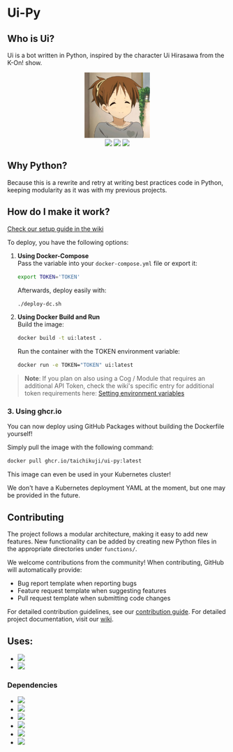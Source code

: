 # Ui-Py
## Who is Ui?

Ui is a bot written in Python, inspired by the character Ui Hirasawa from the K-On! show.

<p align="center"><img src="media/ui.webp" width="150px" /><br/>
<img src="https://img.shields.io/github/license/taichikuji/Ui-Py?color=FF3351&logo=github" />
<img src="https://img.shields.io/github/commit-activity/w/taichikuji/Ui-Py?label=commits&logo=github" />
<img src="https://img.shields.io/librariesio/github/taichikuji/Ui-Py?logo=github" />
</p>

## Why Python?

Because this is a rewrite and retry at writing best practices code in Python, keeping modularity as it was with my previous projects.

## How do I make it work?

[Check our setup guide in the wiki](https://github.com/taichikuji/Ui-Py/wiki/How-to-get-the-bot-working/)

To deploy, you have the following options:

1. **Using Docker-Compose**  
    Pass the variable into your `docker-compose.yml` file or export it:
    ```bash
    export TOKEN='TOKEN'
    ```  
    Afterwards, deploy easily with:
    ```bash
    ./deploy-dc.sh
    ```

2. **Using Docker Build and Run**  
    Build the image:
    ```bash
    docker build -t ui:latest .
    ```  
    Run the container with the TOKEN environment variable:
    ```bash
    docker run -e TOKEN="TOKEN" ui:latest
    ```

> **Note**: If you plan on also using a Cog / Module that requires an additional API Token, check the wiki's specific entry for additional token requirements here: [Setting environment variables](https://github.com/taichikuji/Ui-Py/wiki/Configuration-Guide#setting-environment-variables)

### 3. **Using ghcr.io**

You can now deploy using GitHub Packages without building the Dockerfile yourself!

Simply pull the image with the following command:

```bash
docker pull ghcr.io/taichikuji/ui-py:latest
```

This image can even be used in your Kubernetes cluster!

We don't have a Kubernetes deployment YAML at the moment, but one may be provided in the future.

## Contributing

The project follows a modular architecture, making it easy to add new features. New functionality can be added by creating new Python files in the appropriate directories under `functions/`.

We welcome contributions from the community! When contributing, GitHub will automatically provide:
- Bug report template when reporting bugs
- Feature request template when suggesting features
- Pull request template when submitting code changes

For detailed contribution guidelines, see our [contribution guide](.github/CONTRIBUTING.md).
For detailed project documentation, visit our [wiki](https://github.com/taichikuji/Ui-Py/wiki).

## Uses:

- <a href="https://www.python.org/downloads/"><img src="https://img.shields.io/github/pipenv/locked/python-version/taichikuji/Ui-Py"/></a>
- <a href="https://pypi.org/project/pipenv/"><img src="https://img.shields.io/pypi/v/pipenv"/></a>

### Dependencies

- <a href="https://pypi.org/project/discord.py/"><img src="https://img.shields.io/github/pipenv/locked/dependency-version/taichikuji/Ui-Py/discord.py/master"/></a>
- <a href="https://pypi.org/project/aiohttp/"><img src="https://img.shields.io/github/pipenv/locked/dependency-version/taichikuji/Ui-Py/aiohttp/master"/></a>
- <a href="https://pypi.org/project/psutil/"><img src="https://img.shields.io/github/pipenv/locked/dependency-version/taichikuji/Ui-Py/psutil/master"/></a>
- <a href="https://pypi.org/project/yt-dlp/"><img src="https://img.shields.io/github/pipenv/locked/dependency-version/taichikuji/Ui-Py/yt-dlp/master"/></a>
- <a href="https://pypi.org/project/pynacl/"><img src="https://img.shields.io/github/pipenv/locked/dependency-version/taichikuji/Ui-Py/pynacl/master"/></a>
- <a href="https://pypi.org/project/aiosqlite/"><img src="https://img.shields.io/github/pipenv/locked/dependency-version/taichikuji/Ui-Py/aiosqlite/master"/></a>

